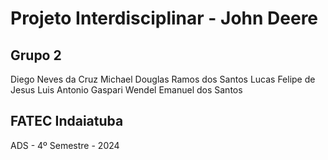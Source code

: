 # Projeto Interdisciplinar - John Deere

## Grupo 2
Diego Neves da Cruz
Michael Douglas Ramos dos Santos
Lucas Felipe de Jesus
Luis Antonio Gaspari
Wendel Emanuel dos Santos

## FATEC Indaiatuba
ADS - 4º Semestre - 2024
